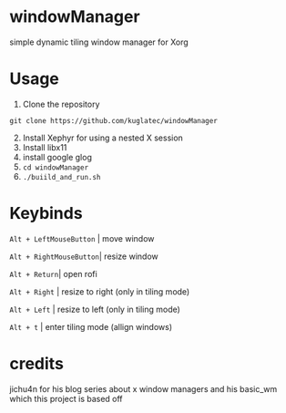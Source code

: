 # windowManager
simple dynamic tiling window manager for Xorg

# Usage
1. Clone the repository
```
git clone https://github.com/kuglatec/windowManager
```
2. Install Xephyr for using a nested X session
3. Install libx11
4. install google glog
5. ```cd windowManager```
6. ```./buiild_and_run.sh```



# Keybinds

```Alt + LeftMouseButton``` | move window  


```Alt + RightMouseButton```| resize window  


```Alt + Return```| open rofi  


```Alt + Right``` | resize to right (only in tiling mode)  


```Alt + Left``` | resize to left (only in tiling mode)  


```Alt + t``` | enter tiling mode (allign windows)
# credits
jichu4n for his blog series about x window managers and his basic_wm which this project is based off 
